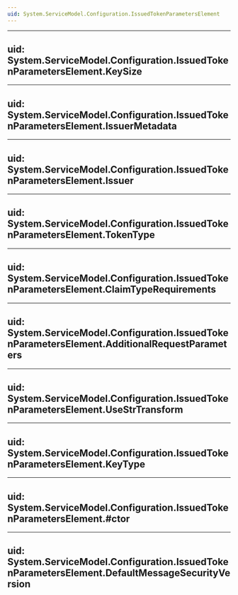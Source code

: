 ```yaml
---
uid: System.ServiceModel.Configuration.IssuedTokenParametersElement
---
```


---
uid: System.ServiceModel.Configuration.IssuedTokenParametersElement.KeySize
---

---
uid: System.ServiceModel.Configuration.IssuedTokenParametersElement.IssuerMetadata
---

---
uid: System.ServiceModel.Configuration.IssuedTokenParametersElement.Issuer
---

---
uid: System.ServiceModel.Configuration.IssuedTokenParametersElement.TokenType
---

---
uid: System.ServiceModel.Configuration.IssuedTokenParametersElement.ClaimTypeRequirements
---

---
uid: System.ServiceModel.Configuration.IssuedTokenParametersElement.AdditionalRequestParameters
---

---
uid: System.ServiceModel.Configuration.IssuedTokenParametersElement.UseStrTransform
---

---
uid: System.ServiceModel.Configuration.IssuedTokenParametersElement.KeyType
---

---
uid: System.ServiceModel.Configuration.IssuedTokenParametersElement.#ctor
---

---
uid: System.ServiceModel.Configuration.IssuedTokenParametersElement.DefaultMessageSecurityVersion
---

